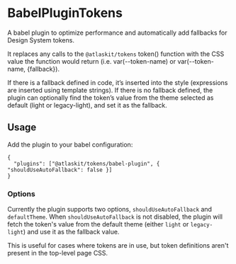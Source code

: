 # BabelPluginTokens

A babel plugin to optimize performance and automatically add fallbacks for Design System tokens.

It replaces any calls to the `@atlaskit/tokens` token() function with the CSS value the function
would return (i.e. var(--token-name) or var(--token-name, {fallback}).

If there is a fallback defined in code, it’s inserted into the style (expressions are inserted using
template strings). If there is no fallback defined, the plugin can optionally find the token’s value
from the theme selected as default (light or legacy-light), and set it as the fallback.

## Usage

Add the plugin to your babel configuration:

```
{
  "plugins": ["@atlaskit/tokens/babel-plugin", { "shouldUseAutoFallback": false }]
}
```

### Options

Currently the plugin supports two options, `shouldUseAutoFallback` and `defaultTheme`. When
`shouldUseAutoFallback` is not disabled, the plugin will fetch the token's value from the default
theme (either `light` or `legacy-light`) and use it as the fallback value.

This is useful for cases where tokens are in use, but token definitions aren't present in the
top-level page CSS.
